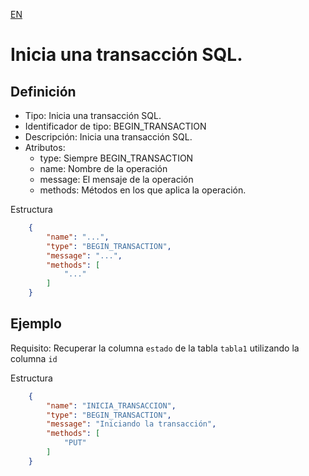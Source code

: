 [EN](BEGIN_TRANSACTION.md)
# Inicia una transacción SQL.

## Definición
* Tipo: Inicia una transacción SQL.
* Identificador de tipo: BEGIN_TRANSACTION
* Descripción: Inicia una transacción SQL.
* Atributos:
  * type: Siempre BEGIN_TRANSACTION
  * name: Nombre de la operación
  * message: El mensaje de la operación
  * methods: Métodos en los que aplica la operación.

Estructura
```json
	{
		"name": "...",
		"type": "BEGIN_TRANSACTION",
		"message": "...",
		"methods": [
			"..."
		]
	}
```
## Ejemplo

Requisito: Recuperar la columna `estado` de la tabla `tabla1` utilizando la columna `id`

Estructura
```json
	{
		"name": "INICIA_TRANSACCION",
		"type": "BEGIN_TRANSACTION",
		"message": "Iniciando la transacción",
		"methods": [
			"PUT"
		]
	}
```
